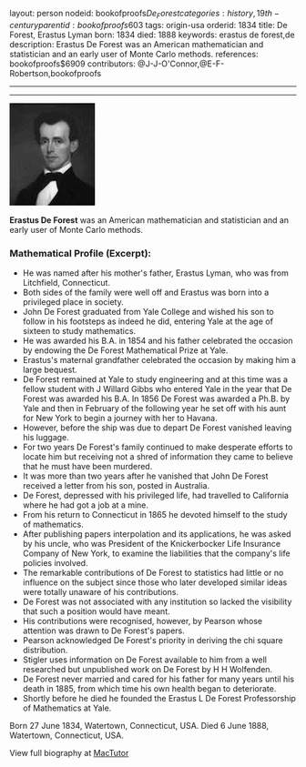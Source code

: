 layout: person
nodeid: bookofproofs$De_Forest
categories: history,19th-century
parentid: bookofproofs$603
tags: origin-usa
orderid: 1834
title: De Forest, Erastus Lyman
born: 1834
died: 1888
keywords: erastus de forest,de
description: Erastus De Forest was an American mathematician and statistician and an early user of Monte Carlo methods.
references: bookofproofs$6909
contributors: @J-J-O'Connor,@E-F-Robertson,bookofproofs

---



---

![De_Forest.jpg](https://github.com/bookofproofs/bookofproofs.github.io/blob/main/_sources/_assets/images/portraits/De_Forest.jpg?raw=true)

**Erastus De Forest** was an American mathematician and statistician and an early user of Monte Carlo methods.

### Mathematical Profile (Excerpt):
* He was named after his mother's father, Erastus Lyman, who was from Litchfield, Connecticut.
* Both sides of the family were well off and Erastus was born into a privileged place in society.
* John De Forest graduated from Yale College and wished his son to follow in his footsteps as indeed he did, entering Yale at the age of sixteen to study mathematics.
* He was awarded his B.A. in 1854 and his father celebrated the occasion by endowing the De Forest Mathematical Prize at Yale.
* Erastus's maternal grandfather celebrated the occasion by making him a large bequest.
* De Forest remained at Yale to study engineering and at this time was a fellow student with J Willard Gibbs who entered Yale in the year that De Forest was awarded his B.A. In 1856 De Forest was awarded a Ph.B. by Yale and then in February of the following year he set off with his aunt for New York to begin a journey with her to Havana.
* However, before the ship was due to depart De Forest vanished leaving his luggage.
* For two years De Forest's family continued to make desperate efforts to locate him but receiving not a shred of information they came to believe that he must have been murdered.
* It was more than two years after he vanished that John De Forest received a letter from his son, posted in Australia.
* De Forest, depressed with his privileged life, had travelled to California where he had got a job at a mine.
* From his return to Connecticut in 1865 he devoted himself to the study of mathematics.
* After publishing papers interpolation and its applications, he was asked by his uncle, who was President of the Knickerbocker Life Insurance Company of New York, to examine the liabilities that the company's life policies involved.
* The remarkable contributions of De Forest to statistics had little or no influence on the subject since those who later developed similar ideas were totally unaware of his contributions.
* De Forest was not associated with any institution so lacked the visibility that such a position would have meant.
* His contributions were recognised, however, by Pearson whose attention was drawn to De Forest's papers.
* Pearson acknowledged De Forest's priority in deriving the chi square distribution.
* Stigler uses information on De Forest available to him from a well researched but unpublished work on De Forest by H H Wolfenden.
* De Forest never married and cared for his father for many years until his death in 1885, from which time his own health began to deteriorate.
* Shortly before he died he founded the Erastus L De Forest Professorship of Mathematics at Yale.

Born 27 June 1834, Watertown, Connecticut, USA. Died 6 June 1888, Watertown, Connecticut, USA.

View full biography at [MacTutor](https://mathshistory.st-andrews.ac.uk/Biographies/De_Forest/)
